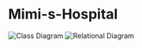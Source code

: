 # Mimi-s-Hospital
![Class Diagram](https://raw.githubusercontent.com/markolo25/Mimi-s-Hospital/master/documentation/documentation/classDiagram.png)
![Relational Diagram](https://raw.githubusercontent.com/markolo25/Mimi-s-Hospital/master/documentation/documentation/relationalDiagram.png)
